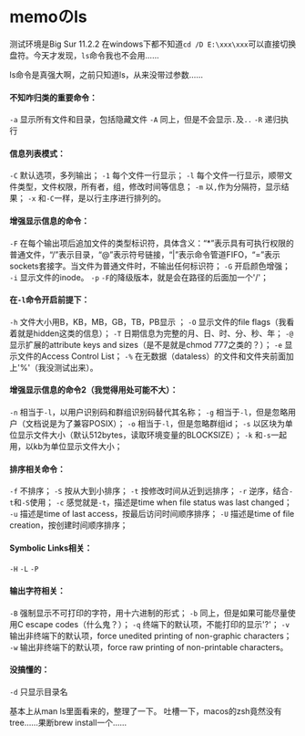 # memoのls

测试环境是Big Sur 11.2.2
在windows下都不知道`cd /D E:\xxx\xxx`可以直接切换盘符。今天才发现，`ls`命令我也不会用……

ls命令是真强大啊，之前只知道ls，从来没带过参数……


#### 不知咋归类的重要命令：
`-a` 显示所有文件和目录，包括隐藏文件
`-A` 同上，但是不会显示`.`及`..`
`-R` 递归执行

#### 信息列表模式：
`-C` 默认选项，多列输出；
`-1` 每个文件一行显示；
`-l` 每个文件一行显示，顺带文件类型，文件权限，所有者，组，修改时间等信息；
`-m` 以`,`作为分隔符，显示结果；
`-x` 和`-C`一样，是以行主序进行排列的。

#### 增强显示信息的命令：
`-F` 在每个输出项后追加文件的类型标识符，具体含义：“*”表示具有可执行权限的普通文件，“/”表示目录，“@”表示符号链接，“|”表示命令管道FIFO，“=”表示sockets套接字。当文件为普通文件时，不输出任何标识符；
`-G` 开启颜色增强；
`-i` 显示文件的inode。
`-p` `-F`的降级版本，就是会在路径的后面加一个'/'；

#### 在`-l`命令开启前提下：
`-h` 文件大小用B，KB，MB，GB，TB，PB显示 ；
`-O` 显示文件的file flags（我看着就是hidden这类的信息）；
`-T` 日期信息为完整的月、日、时、分、秒、年；
`-@` 显示扩展的attribute keys and sizes（是不是就是chmod 777之类的？）；
`-e` 显示文件的Access Control List；
`-%` 在无数据（dataless）的文件和文件夹前面加上'%'（我没测试出来）。

#### 增强显示信息的命令2（我觉得用处可能不大）：
`-n` 相当于`-l`，以用户识别码和群组识别码替代其名称；
`-g` 相当于`-l`，但是忽略用户（文档说是为了兼容POSIX）；
`-o` 相当于`-l`，但是忽略群组id；
`-s` 以区块为单位显示文件大小（默认512bytes，读取环境变量的BLOCKSIZE）；
`-k` 和`-s`一起用，以kb为单位显示文件大小；

#### 排序相关命令：
`-f` 不排序；
`-S` 按从大到小排序；
`-t` 按修改时间从近到远排序；
`-r` 逆序，结合`-t`和`-S`使用；
`-c` 感觉就是`-t`，描述是time when file status was last changed；
`-u` 描述是time of last access，按最后访问时间顺序排序；
`-U` 描述是time of file creation，按创建时间顺序排序；

#### Symbolic Links相关：
`-H`
`-L`
`-P`

#### 输出字符相关：
`-B` 强制显示不可打印的字符，用十六进制的形式；
`-b` 同上，但是如果可能尽量使用C escape codes（什么鬼？）；
`-q` 终端下的默认项，不能打印的显示'?'；
`-v` 输出非终端下的默认项，force unedited printing of non-graphic characters；
`-w` 输出非终端下的默认项，force raw printing  of non-printable characters。

#### 没搞懂的：
`-d` 只显示目录名

基本上从man ls里面看来的，整理了一下。
吐槽一下，macos的zsh竟然没有tree……果断brew install一个……